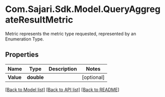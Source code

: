 # Com.Sajari.Sdk.Model.QueryAggregateResultMetric
Metric represents the metric type requested, represented by an Enumeration Type.

## Properties

Name | Type | Description | Notes
------------ | ------------- | ------------- | -------------
**Value** | **double** |  | [optional] 

[[Back to Model list]](../README.md#documentation-for-models) [[Back to API list]](../README.md#documentation-for-api-endpoints) [[Back to README]](../README.md)

